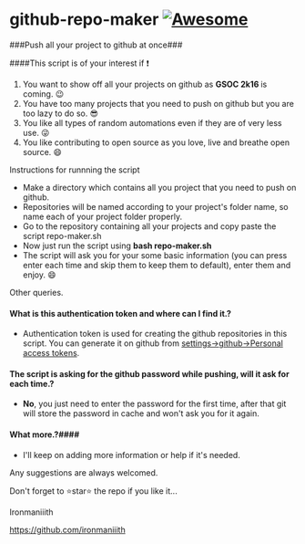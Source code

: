 # github-repo-maker  [![Awesome](https://cdn.rawgit.com/sindresorhus/awesome/d7305f38d29fed78fa85652e3a63e154dd8e8829/media/badge.svg)](https://github.com//ironmaniiith/Github-profile-name-writer/star)

###Push all your project to github at once###

####This script is of your interest if :exclamation:
1. You want to show off all your projects on github as <b> GSOC 2k16 </b> is coming. :wink:
2. You have too many projects that you need to push on github but you are too lazy to do so. :sunglasses:
3. You like all types of random automations even if they are of very less use. :stuck_out_tongue_winking_eye:
4. You like contributing to open source as you love, live and breathe open source. :smile:

Instructions for runnning the script

* Make a directory which contains all you project that you need to push on github.
*  Repositories will be named according to your project's folder name, so name each of your project folder properly.
*	Go to the repository containing all your projects and copy paste the script repo-maker.sh
*	Now just run the script using <b>bash repo-maker.sh</b>
*	The script will ask you for your some basic information (you can press enter each time and skip them to keep them to default), enter them and enjoy. :smile:


Other queries.
#### What is this authentication token and where can I find it.?
* Authentication token is used for creating the github repositories in this script. You can generate it on github from  [settings->github->Personal access tokens](https://github.com/settings/tokens).

#### The script is asking for the github password while pushing, will it ask for each time.? ####
* <b>No</b>, you just need to enter the password for the first time, after that git will store the password in cache and won't ask you for it again.


#### What more.?####
* I'll keep on adding more information or help if it's needed.

Any suggestions are always welcomed.

Don't forget to :star:star:star: the repo if you like it...

Ironmaniiith

https://github.com/ironmaniiith
